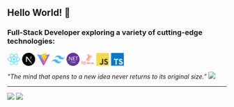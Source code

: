 ## Hello World! 👋
### Full-Stack Developer exploring a variety of cutting-edge technologies:

<p>
  <img align="center" alt="React" height="30" src="https://github.com/devicons/devicon/blob/master/icons/react/react-original.svg">
  <img align="center" alt="Next" height="30" src="https://github.com/devicons/devicon/blob/master/icons/nextjs/nextjs-original.svg">
  <img align="center" alt="Vite" height="30" src="https://github.com/devicons/devicon/blob/master/icons/vitejs/vitejs-original.svg">
  <img align="center" alt="Tailwind" height="30" src="https://github.com/devicons/devicon/blob/master/icons/tailwindcss/tailwindcss-original.svg">
  <img align="center" alt=".NET Core" height="30" src="https://github.com/devicons/devicon/blob/master/icons/dotnetcore/dotnetcore-original.svg">
  <img align="center" alt="SQLServer" height="30" src="https://github.com/devicons/devicon/blob/master/icons/microsoftsqlserver/microsoftsqlserver-plain-wordmark.svg">
  <img align="center" alt="Javascript" height="30" src="https://github.com/devicons/devicon/blob/master/icons/javascript/javascript-original.svg">
  <img align="center" alt="Typescript" height="30" src="https://github.com/devicons/devicon/blob/master/icons/typescript/typescript-original.svg">
</p>


<p>
  <em>"The mind that opens to a new idea never returns to its original size.”</em>
  <img height="20" src="https://github.githubassets.com/images/icons/emoji/unicode/1f4ad.png?v8"/>
</p>

-----------------
<p>
<img height="160" src="https://github-readme-stats-anuraghazra1.vercel.app/api/top-langs/?username=MatheusGobetti&layout=compact&theme=radical&langs_count=8" />
<img height="160" src="https://github-readme-stats.vercel.app/api?username=matheusgobetti&theme=radical&show_icons=true"/>

</p>




<!-- Repository cards:
<p>
  <img height="150" src="https://github-readme-stats.vercel.app/api/pin/?username=matheusgobetti&repo=MatheusGobetti"/>
</p>
-->

<!--
**MatheusGobetti/MatheusGobetti** is a ✨ _special_ ✨ repository because its `README.md` (this file) appears on your GitHub profile.

Here are some ideas to get you started:

- 🔭 I’m currently working on ...
- 🌱 I’m currently learning ...
- 👯 I’m looking to collaborate on ...
- 🤔 I’m looking for help with ...
- 💬 Ask me about ...
- 📫 How to reach me: ...
- 😄 Pronouns: ...
- ⚡ Fun fact: ...
-->

